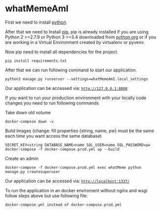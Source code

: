 # whatMemeAmI
First we need to install [python](https://www.python.org/downloads/).
   
After that we need to Install [pip](https://pip.pypa.io/en/stable/installing/),
pip is already installed if you are using Python 2 >=2.7.9 or Python 3 >=3.4 downloaded from [python.org](https://www.python.org/downloads/) or if you are working in a Virtual Environment created by virtualenv or pyvenv.

Now pip need to install all dependencies for the project.
```
pip install requirements.txt
```
After that we can run following command to start our application.
```
python3 manage.py runserver --settings=whatMemeAmI.local_settings

```
Our application can be accessed via: [`http://127.0.0.1:8000`](http://127.0.0.1:8000)

If you want to run your production environment with your locally code changes you need to run following commands

Take down old volume
```
docker-compose down -v
```
Build Images (change: fill properties {string, name, pw} must be the same each time you want access the same database)
```
SECRET_KEY=string DATABASE_NAME=name SQL_USER=name SQL_PASSWORD=pw docker-compose -f docker-compose.prod.yml up --build 
```
Create an admin
```
docker-compose -f docker-compose.prod.yml exec whatMeme python manage.py createsuperuser
```

Our application can be accessed via: [`http://localhost:1337/`](http://localhost:1337/)

To run the application in an docker enviroment without nginx and wsgi follow steps above but use following file: 
```
docker-compose.yml instead of docker-compose.prod.yml
```
